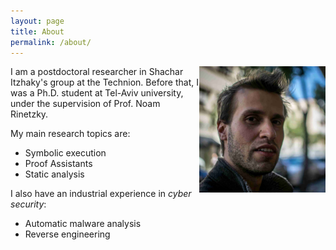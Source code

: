 ```yaml
---
layout: page
title: About
permalink: /about/
---
```


<img style="float: right; width: 40%" src="/photo.jpg">
I am a postdoctoral researcher in Shachar Itzhaky's group at the Technion.
Before that,
I was a Ph.D. student at Tel-Aviv university, under the supervision of Prof. Noam Rinetzky.

My main research topics are:
- Symbolic execution
- Proof Assistants
- Static analysis

I also have an industrial experience in _cyber security_:
- Automatic malware analysis
- Reverse engineering
